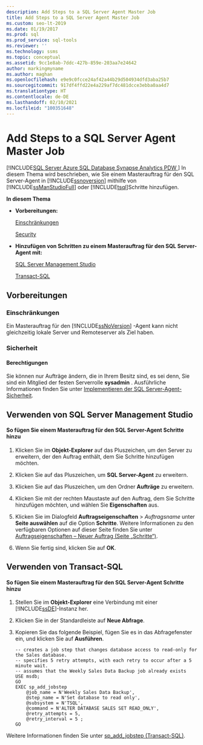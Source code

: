 ```yaml
---
description: Add Steps to a SQL Server Agent Master Job
title: Add Steps to a SQL Server Agent Master Job
ms.custom: seo-lt-2019
ms.date: 01/19/2017
ms.prod: sql
ms.prod_service: sql-tools
ms.reviewer: ''
ms.technology: ssms
ms.topic: conceptual
ms.assetid: 9cc1e8ab-7ddc-427b-859e-203aa7e24642
author: markingmyname
ms.author: maghan
ms.openlocfilehash: e9e9c0fcce24af42a44b29d504934dfd3aba25b7
ms.sourcegitcommit: 917df4ffd22e4a229af7dc481dcce3ebba0aa4d7
ms.translationtype: HT
ms.contentlocale: de-DE
ms.lasthandoff: 02/10/2021
ms.locfileid: "100351648"
---
```

# <a name="add-steps-to-a-sql-server-agent-master-job"></a>Add Steps to a SQL Server Agent Master Job
[!INCLUDE[SQL Server Azure SQL Database Synapse Analytics PDW ](../../includes/applies-to-version/sql-asdb-asdbmi-asa-pdw.md)]
In diesem Thema wird beschrieben, wie Sie einem Masterauftrag für den SQL Server-Agent in [!INCLUDE[ssnoversion](../../includes/ssnoversion-md.md)] mithilfe von [!INCLUDE[ssManStudioFull](../../includes/ssmanstudiofull-md.md)] oder [!INCLUDE[tsql](../../includes/tsql-md.md)]Schritte hinzufügen.  
  
**In diesem Thema**  
  
-   **Vorbereitungen:**  
  
    [Einschränkungen](#Restrictions)  
  
    [Security](#Security)  
  
-   **Hinzufügen von Schritten zu einem Masterauftrag für den SQL Server-Agent mit:**  
  
    [SQL Server Management Studio](#SSMSProcedure)  
  
    [Transact-SQL](#TsqlProcedure)  
  
## <a name="before-you-begin"></a><a name="BeforeYouBegin"></a>Vorbereitungen  
  
### <a name="limitations-and-restrictions"></a><a name="Restrictions"></a>Einschränkungen  
Ein Masterauftrag für den [!INCLUDE[ssNoVersion](../../includes/ssnoversion-md.md)] -Agent kann nicht gleichzeitig lokale Server und Remoteserver als Ziel haben.  
  
### <a name="security"></a><a name="Security"></a>Sicherheit  
  
#### <a name="permissions"></a><a name="Permissions"></a>Berechtigungen  
Sie können nur Aufträge ändern, die in Ihrem Besitz sind, es sei denn, Sie sind ein Mitglied der festen Serverrolle **sysadmin** . Ausführliche Informationen finden Sie unter [Implementieren der SQL Server-Agent-Sicherheit](../../ssms/agent/implement-sql-server-agent-security.md).  
  
## <a name="using-sql-server-management-studio"></a><a name="SSMSProcedure"></a>Verwenden von SQL Server Management Studio  
  
#### <a name="to-add-steps-to-a-sql-server-agent-master-job"></a>So fügen Sie einem Masterauftrag für den SQL Server-Agent Schritte hinzu  
  
1.  Klicken Sie im **Objekt-Explorer** auf das Pluszeichen, um den Server zu erweitern, der den Auftrag enthält, dem Sie Schritte hinzufügen möchten.  
  
2.  Klicken Sie auf das Pluszeichen, um **SQL Server-Agent** zu erweitern.  
  
3.  Klicken Sie auf das Pluszeichen, um den Ordner **Aufträge** zu erweitern.  
  
4.  Klicken Sie mit der rechten Maustaste auf den Auftrag, dem Sie Schritte hinzufügen möchten, und wählen Sie **Eigenschaften** aus.  
  
5.  Klicken Sie im Dialogfeld **Auftragseigenschaften** > _Auftragsname_ unter **Seite auswählen** auf die Option **Schritte**. Weitere Informationen zu den verfügbaren Optionen auf dieser Seite finden Sie unter [Auftragseigenschaften – Neuer Auftrag &#40;Seite „Schritte“&#41;](../../ssms/agent/job-properties-new-job-steps-page.md).  
 
6.  Wenn Sie fertig sind, klicken Sie auf **OK**.  
  
## <a name="using-transact-sql"></a><a name="TsqlProcedure"></a>Verwenden von Transact-SQL  
  
#### <a name="to-add-steps-to-a-sql-server-agent-master-job"></a>So fügen Sie einem Masterauftrag für den SQL Server-Agent Schritte hinzu  
  
1.  Stellen Sie im **Objekt-Explorer** eine Verbindung mit einer [!INCLUDE[ssDE](../../includes/ssde_md.md)]-Instanz her.  
  
2.  Klicken Sie in der Standardleiste auf **Neue Abfrage**.  
  
3.  Kopieren Sie das folgende Beispiel, fügen Sie es in das Abfragefenster ein, und klicken Sie auf **Ausführen**.  
  
    ```  
    -- creates a job step that changes database access to read-only for the Sales database.   
    -- specifies 5 retry attempts, with each retry to occur after a 5 minute wait.   
    -- assumes that the Weekly Sales Data Backup job already exists  
    USE msdb;  
    GO  
    EXEC sp_add_jobstep  
        @job_name = N'Weekly Sales Data Backup',  
        @step_name = N'Set database to read only',  
        @subsystem = N'TSQL',  
        @command = N'ALTER DATABASE SALES SET READ_ONLY',   
        @retry_attempts = 5,  
        @retry_interval = 5 ;  
    GO  
    ```  
  
Weitere Informationen finden Sie unter [sp_add_jobstep (Transact-SQL)](../../relational-databases/system-stored-procedures/sp-add-jobstep-transact-sql.md).  
